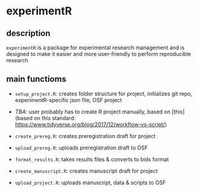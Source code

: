 # experimentR

## description

`experimentR` is a package for experimental research management and is designed to make it easier and more user-friendly to perform reproducible research

## main functioms

- `setup_project.R`: creates folder structure for project, initializes git repo, experimentR-specific json file, OSF project

- *TBA*: user probably has to create R project manually, based on [this](based on this standard: https://www.tidyverse.org/blog/2017/12/workflow-vs-script/)

- `create_prereg.R`: creates preregistration draft for project

- `upload_prereg.R`: uploads preregistration draft to OSF

- `format_results.R`: takes results files & converts to bids format

- `create_manuscript.R`: creates manuscript draft for project

- `upload_project.R`: uploads manuscript, data & scripts to OSF


